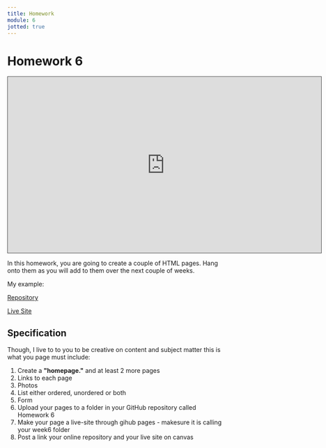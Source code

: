 ```yaml
---
title: Homework
module: 6
jotted: true
---
```


# Homework 6

<!-- video -->
<iframe src="https://umontana.hosted.panopto.com/Panopto/Pages/Embed.aspx?id=c5ca831e-c6ed-4922-a30f-b11401447ba0&autoplay=false&offerviewer=false&showtitle=false&showbrand=false&captions=false&interactivity=none" height="405" width="720" style="border: 1px solid #464646;" allowfullscreen allow="autoplay" aria-label="Panopto Embedded Video Player"></iframe>

In this homework, you are going to create a couple of HTML pages.  Hang onto them as you will add to them over the next couple of weeks.

My example:
<p><a href="https://github.com/coryMcKague/MART120_Homework/tree/main/Week6" target="_blank">Repository</a></p>
<p><a href="https://corymckague.github.io/MART120_Homework/Week6/" target="_blank">Live Site</a></p>


## Specification
Though, I live to to you to be creative on content and subject matter this is what you page must include:

1. Create a **"homepage."** and at least 2 more pages
2. Links to each page
3. Photos
4. List either ordered, unordered or both
5. Form
6. Upload your pages to a folder in your GitHub repository called Homework 6
7. Make your page a live-site through gihub pages - makesure it is calling your week6 folder
9. Post a link your online repository and your live site on canvas



